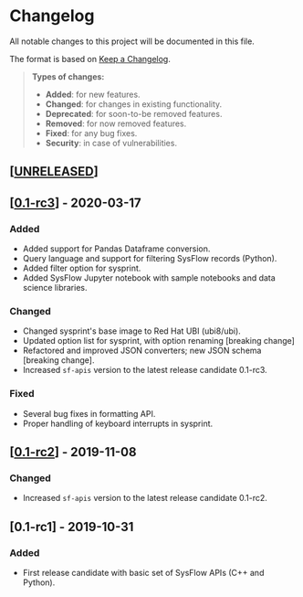 # Changelog

All notable changes to this project will be documented in this file.

The format is based on [Keep a Changelog](http://keepachangelog.com/en/1.0.0/).

> **Types of changes:**
>
> - **Added**: for new features.
> - **Changed**: for changes in existing functionality.
> - **Deprecated**: for soon-to-be removed features.
> - **Removed**: for now removed features.
> - **Fixed**: for any bug fixes.
> - **Security**: in case of vulnerabilities.

## [[UNRELEASED](https://github.com/sysflow-telemetry/sf-apis/compare/0.1-rc3...HEAD)]

## [[0.1-rc3](https://github.com/sysflow-telemetry/sf-apis/compare/0.1-rc2...0.1-rc3)] - 2020-03-17

### Added

- Added support for Pandas Dataframe conversion.
- Query language and support for filtering SysFlow records (Python).
- Added filter option for sysprint.
- Added SysFlow Jupyter notebook with sample notebooks and data science libraries.

### Changed

- Changed sysprint's base image to Red Hat UBI (ubi8/ubi).
- Updated option list for sysprint, with option renaming [breaking change]
- Refactored and improved JSON converters; new JSON schema [breaking change].
- Increased `sf-apis` version to the latest release candidate 0.1-rc3.

### Fixed

- Several bug fixes in formatting API.
- Proper handling of keyboard interrupts in sysprint. 

## [[0.1-rc2](https://github.com/sysflow-telemetry/sf-apis/compare/0.1-rc1...0.1-rc2)] - 2019-11-08

### Changed

- Increased `sf-apis` version to the latest release candidate 0.1-rc2.

## [0.1-rc1] - 2019-10-31

### Added

- First release candidate with basic set of SysFlow APIs (C++ and Python).
